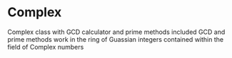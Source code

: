 # Complex
Complex class with GCD calculator and prime methods included 
GCD and prime methods work in the ring of Guassian integers contained within the field of Complex numbers
